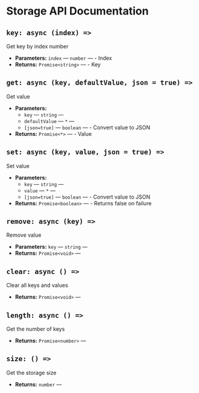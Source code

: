 # Storage API Documentation

## `key: async (index) =>`

Get key by index number

- **Parameters:** `index` — `number` — - Index
- **Returns:** `Promise<string>` — - Key

## `get: async (key, defaultValue, json = true) =>`

Get value

- **Parameters:**
  - `key` — `string` —
  - `defaultValue` — `*` —
  - `[json=true]` — `boolean` — - Convert value to JSON
- **Returns:** `Promise<*>` — - Value

## `set: async (key, value, json = true) =>`

Set value

- **Parameters:**
  - `key` — `string` —
  - `value` — `*` —
  - `[json=true]` — `boolean` — - Convert value to JSON
- **Returns:** `Promise<boolean>` — - Returns false on failure

## `remove: async (key) =>`

Remove value

- **Parameters:** `key` — `string` —
- **Returns:** `Promise<void>` —

## `clear: async () =>`

Clear all keys and values

- **Returns:** `Promise<void>` —

## `length: async () =>`

Get the number of keys

- **Returns:** `Promise<number>` —

## `size: () =>`

Get the storage size

- **Returns:** `number` —
